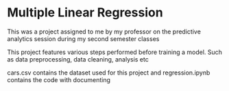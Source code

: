 # Multiple Linear Regression

This was a project assigned to me by my professor on the predictive analytics session during my second semester classes

This project features various steps performed before training a model. Such as data preprocessing, data cleaning, analysis etc

cars.csv contains the dataset used for this project and regression.ipynb contains the code with documenting